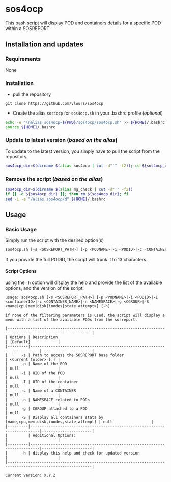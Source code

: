 # sos4ocp

This bash script will display POD and containers details for a specific POD within a SOSREPORT

## Installation and updates

### Requirements

None

### Installation

* pull the repository

```text
git clone https://github.com/vlours/sos4ocp
```

* Create the alias `sos4ocp` for `sos4ocp.sh` in your .bashrc profile (_optional_)

```bash
echo -e "\nalias sos4ocp=${PWD}/sos4ocp/sos4ocp.sh" >> ${HOME}/.bashrc
source ${HOME}/.bashrc
```

### Update to latest version (_based on the alias_)

To update to the latest version, you simply have to pull the script from the repository.

```bash
sos4ocp_dir=$(dirname $(alias sos4ocp | cut -d"'" -f2)); cd ${sos4ocp_dir}; git pull origin main; cd -
```

### Remove the script (_based on the alias_)

```bash
sos4ocp_dir=$(dirname $(alias mg_check | cut -d"'" -f2))
if [[ -d ${sos4ocp_dir} ]]; then rm ${sos4ocp_dir}; fi
sed -i -e "/alias sos4ocp/d" ${HOME}/.bashrc
```

## Usage

### Basic Usage

Simply run the script with the desired option(s)

```bash
sos4ocp.sh [-s <SOSREPORT_PATH>] [-p <PODNAME>|-i <PODID>|-c <CONTAINER_NAME>|-n <NAMESPACE>|-g <CGROUP>|-S <name|cpu|mem|disk|inodes>] [-h]
```

If you provide the full PODID, the script will trunk it to 13 characters.

#### Script Options

using the `-h` option will display the help and provide the list of the available options, and the version of the script.

```text
usage: sos4ocp.sh [-s <SOSREPORT_PATH>] [-p <PODNAME>|-i <PODID>|-I <containerID>|-c <CONTAINER_NAME>|-n <NAMESPACE>|-g <CGROUP>|-S <name|cpu|mem|disk|inodes|state|attempt>] [-h]

if none of the filtering parameters is used, the script will display a menu with a list of the available PODs from the sosreport.

|-----------------------------------------------------------------------------------------------------------|
| Options | Description                                                              | [Default]            |
|---------|--------------------------------------------------------------------------|----------------------|
|      -s | Path to access the SOSREPORT base folder                                 | <Current folder> [.] |
|      -p | Name of the POD                                                          | null                 |
|      -i | UID of the POD                                                           | null                 |
|      -I | UID of the container                                                     | null                 |
|      -c | Name of a CONTAINER                                                      | null                 |
|      -n | NAMESPACE related to PODs                                                | null                 |
|      -g | CGROUP attached to a POD                                                 | null                 |
|      -S | Display all containers stats by [name,cpu,mem,disk,inodes,state,attempt] | null                 |
|---------|--------------------------------------------------------------------------|----------------------|
|         | Additional Options:                                                      |                      |
|---------|--------------------------------------------------------------------------|----------------------|
|      -h | display this help and check for updated version                          |                      |
|-----------------------------------------------------------------------------------------------------------|

Current Version: X.Y.Z
```
